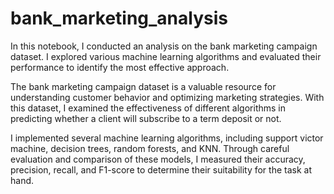 # bank_marketing_analysis

In this notebook, I conducted an analysis on the bank marketing campaign dataset. I explored various machine learning algorithms and evaluated their performance to identify the most effective approach.  

The bank marketing campaign dataset is a valuable resource for understanding customer behavior and optimizing marketing strategies. With this dataset, I examined the effectiveness of different algorithms in predicting whether a client will subscribe to a term deposit or not. 

I implemented several machine learning algorithms, including support victor machine, decision trees, random forests, and KNN. Through careful evaluation and comparison of these models, I measured their accuracy, precision, recall, and F1-score to determine their suitability for the task at hand.
